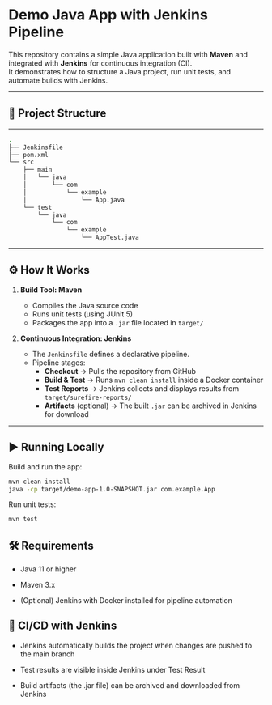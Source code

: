 # Demo Java App with Jenkins Pipeline

This repository contains a simple Java application built with **Maven** and integrated with **Jenkins** for continuous integration (CI).  
It demonstrates how to structure a Java project, run unit tests, and automate builds with Jenkins.

---

## 📂 Project Structure

-----------------

```bash
.
├── Jenkinsfile
├── pom.xml
└── src
    ├── main
    │   └── java
    │       └── com
    │           └── example
    │               └── App.java
    └── test
        └── java
            └── com
                └── example
                    └── AppTest.java
```

---

## ⚙️ How It Works

1. **Build Tool: Maven**  
   - Compiles the Java source code  
   - Runs unit tests (using JUnit 5)  
   - Packages the app into a `.jar` file located in `target/`

2. **Continuous Integration: Jenkins**  
   - The `Jenkinsfile` defines a declarative pipeline.  
   - Pipeline stages:  
     - **Checkout** → Pulls the repository from GitHub  
     - **Build & Test** → Runs `mvn clean install` inside a Docker container  
     - **Test Reports** → Jenkins collects and displays results from `target/surefire-reports/`  
     - **Artifacts** (optional) → The built `.jar` can be archived in Jenkins for download  

---

## ▶️ Running Locally

Build and run the app:

```bash
mvn clean install
java -cp target/demo-app-1.0-SNAPSHOT.jar com.example.App
```
Run unit tests:
```bash
mvn test
```

## 🛠 Requirements

- Java 11 or higher

- Maven 3.x

- (Optional) Jenkins with Docker installed for pipeline automation

## 🚀 CI/CD with Jenkins

- Jenkins automatically builds the project when changes are pushed to the main branch

- Test results are visible inside Jenkins under Test Result

- Build artifacts (the .jar file) can be archived and downloaded from Jenkins
